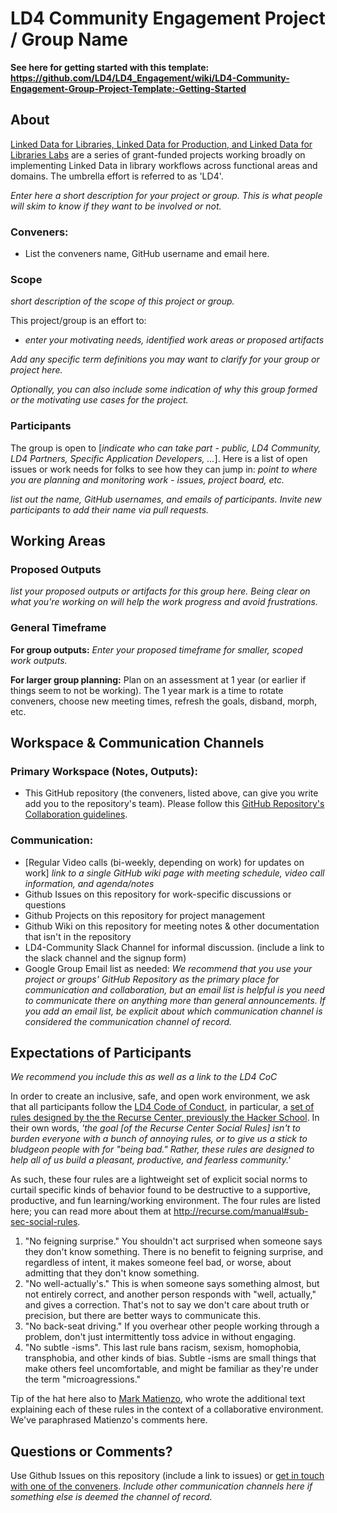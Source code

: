 # LD4 Community Engagement Project / Group Name

**See here for getting started with this template: https://github.com/LD4/LD4_Engagement/wiki/LD4-Community-Engagement-Group-Project-Template:-Getting-Started**

## About

[Linked Data for Libraries, Linked Data for Production, and Linked Data for Libraries Labs](https://ld4l.org/) are a series of grant-funded projects working broadly on implementing Linked Data in library workflows across functional areas and domains. The umbrella effort is referred to as 'LD4'.

*Enter here a short description for your project or group. This is what people will skim to know if they want to be involved or not.*

### Conveners:

* List the conveners name, GitHub username and email here.

### Scope

*short description of the scope of this project or group.*

This project/group is an effort to:
- *enter your motivating needs, identified work areas or proposed artifacts*

*Add any specific term definitions you may want to clarify for your group or project here.*

*Optionally, you can also include some indication of why this group formed or the motivating use cases for the project.*

### Participants

The group is open to [*indicate who can take part - public, LD4 Community, LD4 Partners, Specific Application Developers, ...*]. Here is a list of open issues or work needs for folks to see how they can jump in: *point to where you are planning and monitoring work - issues, project board, etc.*

*list out the name, GitHub usernames, and emails of participants. Invite new participants to add their name via pull requests.*

## Working Areas

### Proposed Outputs

*list your proposed outputs or artifacts for this group here. Being clear on what you're working on will help the work progress and avoid frustrations.*

### General Timeframe

**For group outputs:** *Enter your proposed timeframe for smaller, scoped work outputs.*

**For larger group planning:** Plan on an assessment at 1 year (or earlier if things seem to not be working). The 1 year mark is a time to rotate conveners, choose new meeting times, refresh the goals, disband, morph, etc.

## Workspace & Communication Channels

### Primary Workspace (Notes, Outputs):

- This GitHub repository (the conveners, listed above, can give you write add you to the repository's team). Please follow this [GitHub Repository's Collaboration guidelines](CONTRIBUTING.md).

### Communication:

- [Regular Video calls (bi-weekly, depending on work) for updates on work] *link to a single GitHub wiki page with meeting schedule, video call information, and agenda/notes*
- Github Issues on this repository for work-specific discussions or questions
- Github Projects on this repository for project management
- Github Wiki on this repository for meeting notes & other documentation that isn't in the repository
- LD4-Community Slack Channel for informal discussion. (include a link to the slack channel and the signup form)
- Google Group Email list as needed: *We recommend that you use your project or groups' GitHub Repository as the primary place for communication and collaboration, but an email list is helpful is you need to communicate there on anything more than general announcements. If you add an email list, be explicit about which communication channel is considered the communication channel of record.*

## Expectations of Participants

*We recommend you include this as well as a link to the LD4 CoC*

In order to create an inclusive, safe, and open work environment, we ask that all participants follow the [LD4 Code of Conduct](https://www.github.com/LD4/LD4_CoC), in particular, a [set of rules designed by the the Recurse Center, previously the Hacker School](recurse.com/manual#sub-sec-social-rules). In their own words, *'the goal [of the Recurse Center Social Rules] isn't to burden everyone with a bunch of annoying rules, or to give us a stick to bludgeon people with for "being bad." Rather, these rules are designed to help all of us build a pleasant, productive, and fearless community.'*

As such, these four rules are a lightweight set of explicit social norms to curtail specific kinds of behavior found to be destructive to a supportive, productive, and fun learning/working environment. The four rules are listed here; you can read more about them at http://recurse.com/manual#sub-sec-social-rules.

1. "No feigning surprise." You shouldn't act surprised when someone says they don't know something. There is no benefit to feigning surprise, and regardless of intent, it makes someone feel bad, or worse, about admitting that they don't know something.
2. "No well-actually's." This is when someone says something almost, but not entirely correct, and another person responds with "well, actually," and gives a correction. That's not to say we don't care about truth or precision, but there are better ways to communicate this.
3. "No back-seat driving." If you overhear other people working through a problem, don't just intermittently toss advice in without engaging.
4. "No subtle -isms". This last rule bans racism, sexism, homophobia, transphobia, and other kinds of bias. Subtle -isms are small things that make others feel uncomfortable, and might be familiar as they're under the term "microagressions."

Tip of the hat here also to [Mark Matienzo](http://matienzo.org/), who wrote the additional text explaining each of these rules in the context of a collaborative environment. We've paraphrased Matienzo's comments here.

## Questions or Comments?

Use Github Issues on this repository (include a link to issues) or [get in touch with one of the conveners](#conveners). *Include other communication channels here if something else is deemed the channel of record.*
